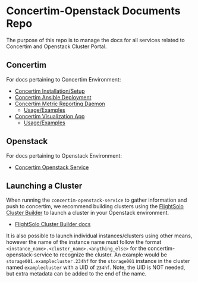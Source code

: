 # Concertim-Openstack Documents Repo

The purpose of this repo is to manage the docs for all services related to Concertim and Openstack Cluster Portal.

## Concertim

For docs pertaining to Concertim Environment:

- [Concertim Installation/Setup](concertim-install.md)
- [Concertim Ansible Deployment](concertim-ansible.md)
- [Concertim Metric Reporting Daemon](concertim-metric-daemon.md)
   - [Usage/Examples](concertim-metric-examples.md)
- [Concertim Visualization App](concertim-ui.md)
   - [Usage/Examples](concertim-ui-examples.md)

## Openstack

For docs pertaining to Openstack Environment:

- [Concertim Openstack Service](concertim-os-service.md)


## Launching a Cluster

When running the `concertim-openstack-service` to gather information and push to concertim, we recommend building clusters using the [FlightSolo Cluster Builder](https://github.com/openflighthpc/cluster-building-blocks) to launch a cluster in your Openstack environment. 

- [FlightSolo Cluster Builder docs](openflight-cluster-creation.md)

It is also possible to launch individual instances/clusters using other means, however the name of the instance name must follow the format `<instance_name>.<cluster_name>.<anything_else>` for the concertim-openstack-service to recognize the cluster. An example would be `storage001.examplecluster.234hf` for the `storage001` instance in the cluster named `examplecluster` with a UID of `234hf`. Note, the UID is NOT needed, but extra metadata can be added to the end of the name.